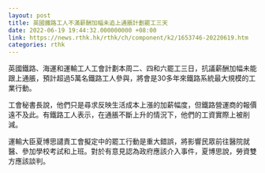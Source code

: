 ```yaml
---
layout: post
title: 英國鐵路工人不滿薪酬加幅未追上通脹計劃罷工三天
date: 2022-06-19 19:44:32.000000000 +08:00
link: https://news.rthk.hk/rthk/ch/component/k2/1653746-20220619.htm
categories: rthk
---
```


英國鐵路、海運和運輸工人工會計劃本周二、四和六罷工三日，抗議薪酬加幅未能跟上通脹，預計超過5萬名鐵路工人參與，將會是30多年來鐵路系統最大規模的工業行動。

工會秘書長說，他們只是尋求反映生活成本上漲的加薪幅度，但鐵路營運商的報價遠不及此。有鐵路工人表示，在通脹不斷上升的情況下，他們的工資實際上被削減。

運輸大臣夏博思譴責工會擬定中的罷工行動是重大錯誤，將影響民眾前往醫院就醫、參加學校考試和上班。對於有意見認為政府應該介入事件，夏博思說，勞資雙方應該談判。
